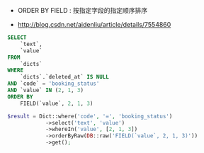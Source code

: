 * ORDER BY FIELD : 按指定字段的指定顺序排序

* http://blog.csdn.net/aidenliu/article/details/7554860

```sql
SELECT
	`text`,
	`value`
FROM
	`dicts`
WHERE
	`dicts`.`deleted_at` IS NULL
AND `code` = 'booking_status'
AND `value` IN (2, 1, 3)
ORDER BY
	FIELD(`value`, 2, 1, 3)
```


```php
$result = Dict::where('code', '=', 'booking_status')
            ->select('text', 'value')
            ->whereIn('value', [2, 1, 3])
            ->orderByRaw(DB::raw('FIELD(`value`, 2, 1, 3)'))
            ->get();
```
